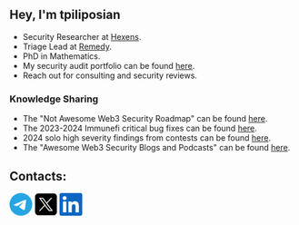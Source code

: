 ## Hey, I'm tpiliposian


- Security Researcher at [Hexens](https://hexens.io/).
- Triage Lead at [Remedy](https://r.xyz/).
- PhD in Mathematics.
- My security audit portfolio can be found [here](https://github.com/tpiliposian/audits/tree/main).
- Reach out for consulting and security reviews.

### Knowledge Sharing

- The "Not Awesome Web3 Security Roadmap" can be found [here](https://github.com/tpiliposian/not-awesome-web3-security-roadmap).
- The 2023-2024 Immunefi critical bug fixes can be found [here](https://github.com/tpiliposian/Immunefi-bugfixes).
- 2024 solo high severity findings from contests can be found [here](https://github.com/tpiliposian/solo-highs-from-contests).
- The "Awesome Web3 Security Blogs and Podcasts" can be found [here](https://github.com/tpiliposian/awesome-web3sec-blogs-and-podcasts).

<h2 align="left">Contacts:</h2>
<p align="left">
  <a href="https://t.me/tpiliposian" target="_blank"><img src="https://github.com/tpiliposian/logo/blob/main/telegram-color.svg" alt="Telegram" height="40" width="40" /></a>
  <a href="https://twitter.com/tpiliposian" target="_blank"><img src="https://github.com/tpiliposian/logo/blob/main/New-Twitter-Logo.png" alt="Twitter" height="40" width="40" /></a>
  <a href="https://www.linkedin.com/in/tpiliposian/" target="_blank"><img src="https://github.com/tpiliposian/logo/blob/main/linkedin-color.svg" alt="LinkedIn" height="40" width="40" /></a>
  </a>
</p>


